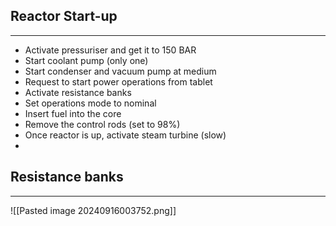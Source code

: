 ## Reactor Start-up
---
* Activate pressuriser and get it to 150 BAR
* Start coolant pump (only one)
* Start condenser and vacuum pump at medium
* Request to start power operations from tablet
* Activate resistance banks
* Set operations mode to nominal
* Insert fuel into the core
* Remove the control rods (set to 98%)
* Once reactor is up, activate steam turbine (slow)
* 

## Resistance banks
---
![[Pasted image 20240916003752.png]]